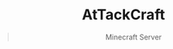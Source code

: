 <div align="center">

<h1>AtTackCraft</h1>

<blockquote>Minecraft Server</blockquote>


<img src="https://img.shields.io/badge/Version-1.12%2B-brightgreen" alt="">

<img src="https://img.shields.io/bstats/players/17320" alt="">


</div>

